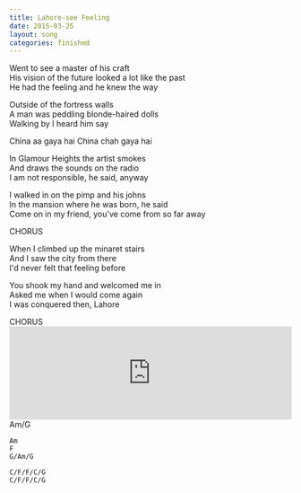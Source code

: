 ```yaml
---
title: Lahore-see Feeling
date: 2015-03-25
layout: song
categories: finished
---
```

Went to see a master of his craft  
His vision of the future looked a lot like the past  
He had the feeling and he knew the way  

Outside of the fortress walls  
A man was peddling blonde-haired dolls  
Walking by I heard him say

<div class="chorus">
	China aa gaya hai  
	China chah gaya hai
</div>

In Glamour Heights the artist smokes  
And draws the sounds on the radio  
I am not responsible, he said, anyway

I walked in on the pimp and his johns  
In the mansion where he was born, he said  
Come on in my friend, you've come from so far away

<div class="chorus">
	CHORUS
</div>

When I climbed up the minaret stairs  
And I saw the city from there  
I'd never felt that feeling before

You shook my hand and welcomed me in  
Asked me when I would come again  
I was conquered then, Lahore

<div class="chorus">
	CHORUS
</div>

<div>
	<iframe width="100%" height="166" scrolling="no" frameborder="no" src="https://w.soundcloud.com/player/?url=https%3A//api.soundcloud.com/tracks/202569725&amp;color=222222&amp;auto_play=false&amp;hide_related=false&amp;show_comments=true&amp;show_user=true&amp;show_reposts=false"></iframe>
</div>

<div class="chords">
	Am/G

	Am
	F
	G/Am/G

	C/F/F/C/G
	C/F/F/C/G
</div>
